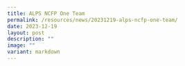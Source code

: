 ```yaml
---
title: ALPS NCFP One Team
permalink: /resources/news/20231219-alps-ncfp-one-team/
date: 2023-12-19
layout: post
description: ""
image: ""
variant: markdown
---
```

